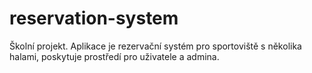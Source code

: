 # reservation-system

Školní projekt. Aplikace je rezervační systém pro sportoviště s několika halami, poskytuje prostředí pro uživatele a admina.
